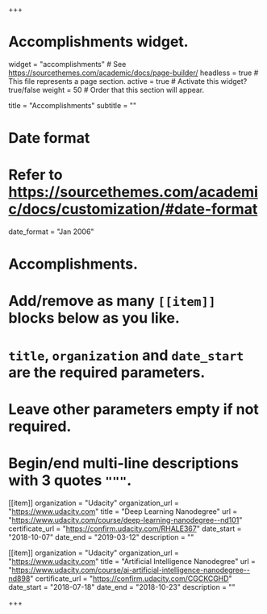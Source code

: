 +++
# Accomplishments widget.
widget = "accomplishments"  # See https://sourcethemes.com/academic/docs/page-builder/
headless = true  # This file represents a page section.
active = true  # Activate this widget? true/false
weight = 50  # Order that this section will appear.

title = "Accomplish&shy;ments"
subtitle = ""

# Date format
#   Refer to https://sourcethemes.com/academic/docs/customization/#date-format
date_format = "Jan 2006"

# Accomplishments.
#   Add/remove as many `[[item]]` blocks below as you like.
#   `title`, `organization` and `date_start` are the required parameters.
#   Leave other parameters empty if not required.
#   Begin/end multi-line descriptions with 3 quotes `"""`.

[[item]]
  organization = "Udacity"
  organization_url = "https://www.udacity.com"
  title = "Deep Learning Nanodegree"
  url = "https://www.udacity.com/course/deep-learning-nanodegree--nd101"
  certificate_url = "https://confirm.udacity.com/RHALE367"
  date_start = "2018-10-07"
  date_end = "2019-03-12"
  description = ""

[[item]]
  organization = "Udacity"
  organization_url = "https://www.udacity.com"
  title = "Artificial Intelligence Nanodegree"
  url = "https://www.udacity.com/course/ai-artificial-intelligence-nanodegree--nd898"
  certificate_url = "https://confirm.udacity.com/CGCKCGHD"
  date_start = "2018-07-18"
  date_end = "2018-10-23"
  description = ""

+++
